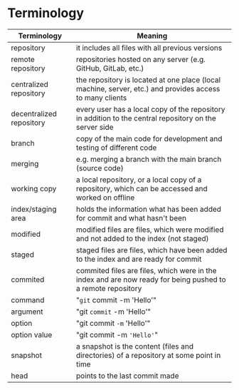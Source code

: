 Terminology
===========

|Terminology                |Meaning                                                                                                        |
|---------------------------|---------------------------------------------------------------------------------------------------------------|
|repository                 |it includes all files with all previous versions                                                               |
|remote repository          |repositories hosted on any server (e.g. GitHub, GitLab, etc.)                                                  |
|centralized repository     |the repository is located at one place (local machine, server, etc.) and provides access to many clients       |
|decentralized repository   |every user has a local copy of the repository in addition to the central repository on the server side         |
|branch                     |copy of the main code for development and testing of different code                                            |
|merging                    |e.g. merging a branch with the main branch (source code)                                                       |
|working copy               |a local repository, or a local copy of a repository, which can be accessed and worked on offline               |
|index/staging area         |holds the information what has been added for commit and what hasn't been                                      |
|modified                   |modified files are files, which were modified and not added to the index (not staged)                          |
|staged                     |staged files are files, which have been added to the index and are ready for commit                            |
|commited                   |commited files are files, which were in the index and are now ready for being pushed to a remote repository    |
|command                    |"`git` commit -m 'Hello'"                                                                                      |
|argument                   |"git `commit` -m 'Hello'"                                                                                      |
|option                     |"git commit `-m` 'Hello'"                                                                                      |
|option value               |"git commit -m `'Hello'`"                                                                                      |
|snapshot                   |a snapshot is the content (files and directories) of a repository at some point in time                        |
|head                       |points to the last commit made                                                                                 |
